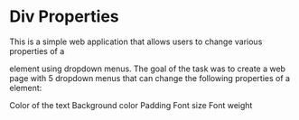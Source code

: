 # Div Properties
This is a simple web application that allows users to change various properties of a <div> element using dropdown menus.
The goal of the task was to create a web page with 5 dropdown menus that can change the following properties of a <div> element:

Color of the text
Background color
Padding
Font size
Font weight
